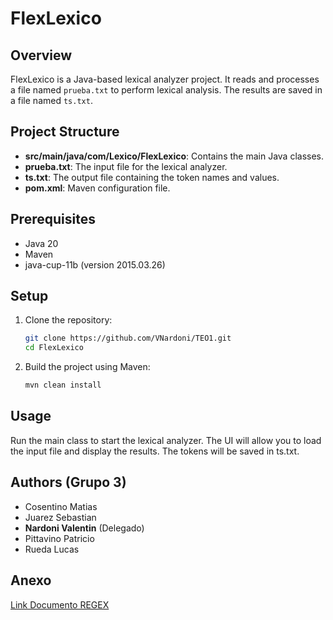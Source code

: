 # FlexLexico

## Overview

FlexLexico is a Java-based lexical analyzer project. It reads and processes a file named `prueba.txt` to perform lexical analysis. The results are saved in a file named `ts.txt`.

## Project Structure

- **src/main/java/com/Lexico/FlexLexico**: Contains the main Java classes.
- **prueba.txt**: The input file for the lexical analyzer.
- **ts.txt**: The output file containing the token names and values.
- **pom.xml**: Maven configuration file.

## Prerequisites

- Java 20
- Maven
- java-cup-11b (version 2015.03.26)

## Setup

1. Clone the repository:

   ```sh
   git clone https://github.com/VNardoni/TEO1.git
   cd FlexLexico
   ```

2. Build the project using Maven:
   ```sh
   mvn clean install
   ```

## Usage

Run the main class to start the lexical analyzer. The UI will allow you to load the input file and display the results. The tokens will be saved in ts.txt.

## Authors (Grupo 3)

- Cosentino Matias
- Juarez Sebastian
- **Nardoni Valentin** (Delegado)
- Pittavino Patricio
- Rueda Lucas

## Anexo

[Link Documento REGEX](https://docs.google.com/document/d/1_P1gy3LVajhrFVl_u1IOgZa34uSg5c2fvrE33nPvs7E/edit?usp=sharing)
